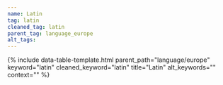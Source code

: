 ```yaml
---
name: Latin
tag: latin
cleaned_tag: latin
parent_tag: language_europe
alt_tags: 
---
```


{% include data-table-template.html 
  parent_path="language/europe" 
  keyword="latin" 
  cleaned_keyword="latin" 
  title="Latin"
  alt_keywords=""
  context=""
%}

